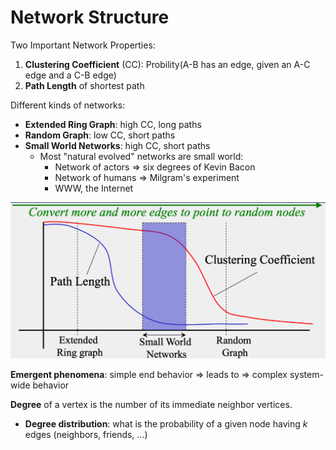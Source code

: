 # Network Structure

Two Important Network Properties:
1. **Clustering Coefficient** (CC): Probility(A-B has an edge, given an A-C edge and a C-B edge)
2. **Path Length** of shortest path

Different kinds of networks:
- **Extended Ring Graph**: high CC, long paths
- **Random Graph**: low CC, short paths
- **Small World Networks**: high CC, short paths
  - Most "natural evolved" networks are small world:
    - Network of actors => six degrees of Kevin Bacon
    - Network of humans => Milgram's experiment
    - WWW, the Internet

![](https://raw.githubusercontent.com/Hangary/CS-Study-Notes/main/images/20201203201357.png)

**Emergent phenomena**: simple end behavior => leads to => complex system-wide behavior

**Degree** of a vertex is the number of its immediate neighbor vertices.
- **Degree distribution**: what is the probability of a given node having $k$ edges (neighbors, friends, …)